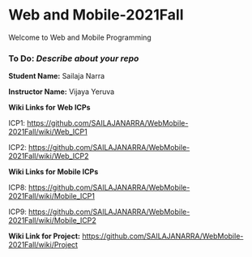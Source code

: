 # Web and Mobile-2021Fall
Welcome to Web and Mobile Programming

### To Do: _Describe about your repo_

**Student Name:** Sailaja Narra

**Instructor Name:** Vijaya Yeruva

**Wiki Links for Web ICPs**

ICP1: https://github.com/SAILAJANARRA/WebMobile-2021Fall/wiki/Web_ICP1

ICP2: https://github.com/SAILAJANARRA/WebMobile-2021Fall/wiki/Web_ICP2


**Wiki Links for Mobile ICPs**

ICP8: https://github.com/SAILAJANARRA/WebMobile-2021Fall/wiki/Mobile_ICP1

ICP9: https://github.com/SAILAJANARRA/WebMobile-2021Fall/wiki/Mobile_ICP2


**Wiki Link for Project:** https://github.com/SAILAJANARRA/WebMobile-2021Fall/wiki/Project 
